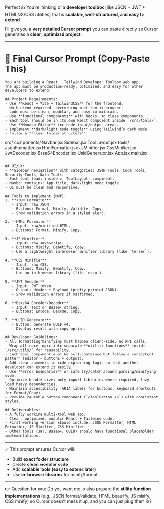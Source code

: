 Perfect 👍 You’re thinking of a **developer toolbox** (like JSON + JWT + HTML/JS/CSS utilities) that is **scalable, well-structured, and easy to extend**.

I’ll give you a **very detailed Cursor prompt** you can paste directly so Cursor generates a **clean, optimized project**.

---

# 🚀 Final Cursor Prompt (Copy-Paste This)

```
You are building a React + Tailwind Developer Toolbox web app.  
The app must be production-ready, optimized, and easy for other developers to extend.

## Project Requirements:
- Use **React + Vite + TailwindCSS** for the frontend.
- No backend required, everything must run in-browser.
- Code must be clean, modular, and easy to maintain.
- Use **functional components** with hooks, no class components.
- Each tool should be in its own React component inside `/src/tools/`.
- Use **Monaco Editor** for code input/output areas.
- Implement **dark/light mode toggle** using Tailwind’s dark mode.
- Follow a **clear folder structure**:

```

src/
components/
Navbar.jsx
Sidebar.jsx
ToolLayout.jsx
tools/
JsonFormatter.jsx
HtmlFormatter.jsx
JsMinifier.jsx
CssMinifier.jsx
JwtDecoder.jsx
Base64Encoder.jsx
UuidGenerator.jsx
App.jsx
main.jsx

```

## UI/UX:
- **Sidebar navigation** with categories: JSON Tools, Code Tools, Security Tools, Data Tools.
- Each tool loads inside a `ToolLayout` component.
- Navbar contains: App title, dark/light mode toggle.
- UI must be clean and responsive.

## Tools to Implement (MVP):
1. **JSON Formatter**
   - Input: raw JSON.
   - Buttons: Format, Minify, Validate, Copy.
   - Show validation errors in a styled alert.

2. **HTML Formatter**
   - Input: raw/minified HTML.
   - Buttons: Format, Minify, Copy.

3. **JS Minifier**
   - Input: raw JavaScript.
   - Buttons: Minify, Beautify, Copy.
   - Use a lightweight in-browser minifier library (like `terser`).

4. **CSS Minifier**
   - Input: raw CSS.
   - Buttons: Minify, Beautify, Copy.
   - Use an in-browser library (like `csso`).

5. **JWT Decoder**
   - Input: JWT token.
   - Output: Header + Payload (pretty-printed JSON).
   - Show validation errors if malformed.

6. **Base64 Encoder/Decoder**
   - Input: text or Base64 string.
   - Buttons: Encode, Decode, Copy.

7. **UUID Generator**
   - Button: Generate UUID v4.
   - Display result with copy option.

## Developer Guidelines:
- All formatting/minifying must happen client-side, no API calls.
- Wrap all core logic into separate **utility functions** inside `/src/utils/` for reusability.
- Each tool component must be self-contained but follow a consistent pattern (editor + buttons + output).
- Add clear comments in code explaining logic so that another developer can extend it easily.
- Use **error boundaries** or safe try/catch around parsing/minifying code.
- Optimize bundle size: only import libraries where required, lazy-load heavy dependencies.
- Maintain accessibility (ARIA labels for buttons, keyboard shortcuts for Format/Copy).
- Provide reusable button component (`<ToolButton />`) with consistent styles.

## Deliverables:
- A fully working multi-tool web app.
- Clean, optimized, modular React + Tailwind code.
- First working version should include: JSON Formatter, HTML Formatter, JS Minifier, CSS Minifier.
- Other tools (JWT, Base64, UUID) should have functional placeholder implementations.

```

---

✅ This prompt ensures Cursor will:

* Build **exact folder structure**
* Create **clean modular code**
* Add **scalable tools (easy to extend later)**
* Use **in-browser libraries** for minify/format

---

👉 Question for you:
Do you want me to also prepare the **utility function implementations** (e.g., JSON format/validate, HTML beautify, JS minify, CSS minify) so Cursor doesn’t mess it up, and you can just plug them in?



